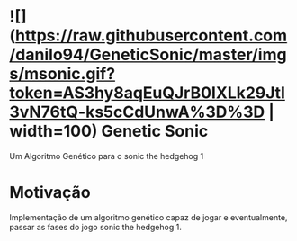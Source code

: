 # ![](https://raw.githubusercontent.com/danilo94/GeneticSonic/master/imgs/msonic.gif?token=AS3hy8aqEuQJrB0IXLk29JtI3vN76tQ-ks5cCdUnwA%3D%3D | width=100) Genetic Sonic
 Um Algoritmo Genético para o sonic the hedgehog 1
# Motivação
 Implementação de um algoritmo genético capaz de jogar e eventualmente, passar as fases do jogo sonic the hedgehog 1. 
